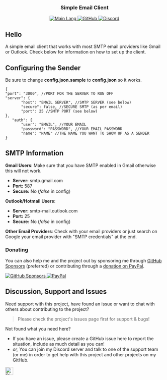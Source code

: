 
<!-- Tag line -->
<h3 align="center">Simple Email Client</h3>

<!-- Badges -->
<p align="center">
    <a href="https://shields.io/" target="_blank">
        <img src="https://img.shields.io/github/languages/top/bwhybrow23/Template?color=brightgreenn" alt="Main Lang"/>
    </a>
     <a href="https://github.com/users/bwhybrow23" target="_blank">
        <img src="https://img.shields.io/badge/GitHub-bwhybrow23-blue.svg?logo=github&logoColor=FFF" alt="GitHub"/>
  </a>
    <a href="http://discord.benwhybrow.com/" target="_blank">
    <img src="https://img.shields.io/discord/455782308293771264?color=blueviolet&label=Discord" alt="Discord" />
    </a>
</p>

<!-- Content -->
## Hello

A simple email client that works with most SMTP email providers like Gmail or Outlook. 
Check below for information on how to set up the client. 

## Configuring the Sender
Be sure to change **config.json.sample** to **config.json** so it works. 

    {
    "port": "3000", //PORT FOR THE SERVER TO RUN OFF
    "server": {
           "host": "EMAIL SERVER", //SMTP SERVER (see below)
           "secure": false, //SECURE SMTP (as per email)
           "port": 25 //SMTP PORT (see below)
    },
       "auth": {
           "user": "EMAIL", //YOUR EMAIL
           "password": "PASSWORD", //YOUR EMAIL PASSWORD
           "name": "NAME" //THE NAME YOU WANT TO SHOW UP AS A SENDER
    }

## SMTP Information
**Gmail Users**:
Make sure that you have SMTP enabled in Gmail otherwise this will not work. 
-   **Server:**  smtp.gmail.com
-   **Port:** 587
-   **Secure:**  No (*false* in config)

**Outlook/Hotmail Users**:
- **Server:** smtp-mail.outlook.com
- **Port:** 25
- **Secure:** No (*false* in config)

**Other Email Providers**:
Check with your email providers or just search on Google your email provider with "SMTP credentials" at the end.

### Donating

You can also help me and the project out by sponsoring me through [GitHub Sponsors](https://github.com/users/bwhybrow23/sponsorship) (preferred) or contributing through a [donation on PayPal](http://paypal.benwhybrow.com/).
<p>
    <a href="https://github.com/users/bwhybrow23/sponsorship" target="_blank">
        <img src="https://img.shields.io/badge/GitHub%20Sponsors-bwhybrow23-blue.svg?logo=github&logoColor=FFF" alt="GitHub Sponsors"/>
    <a href="http://paypal.benwhybrow.com/" target="_blank">
        <img src="https://img.shields.io/badge/PayPal-Ben%20Whybrow-blue.svg?logo=paypal&logoColor=00457C" alt="PayPal"/>
    </a>
</p>

<!-- Discussion & Support -->
## Discussion, Support and Issues

Need support with this project, have found an issue or want to chat with others about contributing to the project?
> Please check the project's issues page first for support & bugs!

Not found what you need here?

* If you have an issue, please create a GitHub issue here to report the situation, include as much detail as you can!
* _or,_ You can join my Discord server and talk to one of the support team (or me) in order to get help with this project and other projects on my GitHub. 

<a href="http://discord.benwhybrow.com/" target="_blank">
    <img src="https://img.shields.io/discord/455782308293771264?color=blueviolet&label=Discord" alt="Discord" height="25">
</a>
